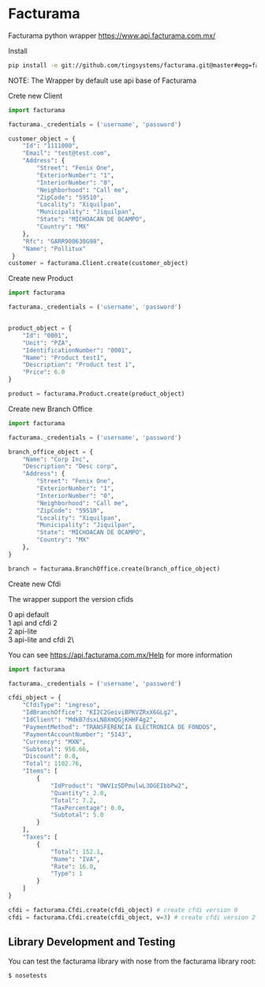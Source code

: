 # Facturama
Facturama python wrapper https://www.api.facturama.com.mx/

Install
```sh
pip install -e git://github.com/tingsystems/facturama.git@master#egg=facturama
```

NOTE: The Wrapper by default use api base of Facturama


Crete new Client


```python
import facturama

facturama._credentials = ('username', 'password')

customer_object = {
    "Id": "1111000",
    "Email": "test@test.com",
    "Address": {
        "Street": "Fenix One",
        "ExteriorNumber": "1",
        "InteriorNumber": "0",
        "Neighborhood": "Call me",
        "ZipCode": "59510",
        "Locality": "Xiquilpan",
        "Municipality": "Jiquilpan",
        "State": "MICHOACAN DE OCAMPO",
        "Country": "MX"
    },
    "Rfc": "GARR900630G98",
    "Name": "Pollitux"
 }
customer = facturama.Client.create(customer_object)
```


Create new Product

```python
import facturama

facturama._credentials = ('username', 'password')


product_object = {
    "Id": "0001",
    "Unit": "PZA",
    "IdentificationNumber": "0001",
    "Name": "Product test1",
    "Description": "Product test 1",
    "Price": 6.0
}

product = facturama.Product.create(product_object)

```
 
Create new Branch Office
  
```python
import facturama 

facturama._credentials = ('username', 'password')

branch_office_object = {
    "Name": "Corp Inc",
    "Description": "Desc corp",
    "Address": {
        "Street": "Fenix One",
        "ExteriorNumber": "1",
        "InteriorNumber": "0",
        "Neighborhood": "Call me",
        "ZipCode": "59510",
        "Locality": "Xiquilpan",
        "Municipality": "Jiquilpan",
        "State": "MICHOACAN DE OCAMPO",
        "Country": "MX"
    },
}

branch = facturama.BranchOffice.create(branch_office_object)

```

Create new Cfdi

The wrapper support the version cfids 

0 api default\
1 api and cfdi 2\
2 api-lite\
3 api-lite and cfdi 2\

You can see https://api.facturama.com.mx/Help for more information
 
```python
import facturama 

facturama._credentials = ('username', 'password')

cfdi_object = {
    "CfdiType": "ingreso",
    "IdBranchOffice": "KI2C2GeiviBPKVZRxX6GLg2",
    "IdClient": "MdkB7dsxLN8XmQGjKHHF4g2",
    "PaymentMethod": "TRANSFERENCIA ELECTRONICA DE FONDOS",
    "PaymentAccountNumber": "5143",
    "Currency": "MXN",
    "Subtotal": 950.66,
    "Discount": 0.0,
    "Total": 1102.76,
    "Items": [
        {
            "IdProduct": "0WV1zSDPmulwL3OGEIbbPw2",
            "Quantity": 2.0,
            "Total": 7.2,
            "TaxPercentage": 0.0,
            "Subtotal": 5.0
        }
    ],
    "Taxes": [
        {
            "Total": 152.1,
            "Name": "IVA",
            "Rate": 16.0,
            "Type": 1
        }
    ]
}

cfdi = facturama.Cfdi.create(cfdi_object) # create cfdi version 0
cfdi = facturama.Cfdi.create(cfdi_object, v=3) # create cfdi version 2 and api-lite 

```

## Library Development and Testing

You can test the facturama library with nose from the facturama library root:

```sh
$ nosetests
```
